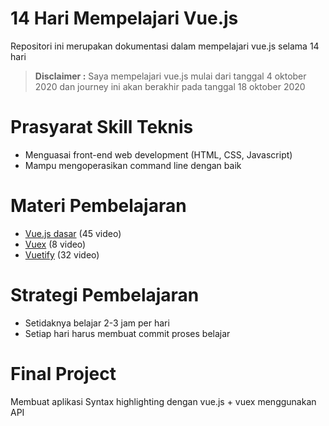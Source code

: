 # 14 Hari Mempelajari Vue.js
Repositori ini merupakan dokumentasi dalam mempelajari vue.js selama 14 hari

> **Disclaimer :** Saya mempelajari vue.js mulai dari tanggal 4 oktober 2020 dan journey ini akan berakhir pada tanggal 18 oktober 2020

# Prasyarat Skill Teknis
* Menguasai front-end web development (HTML, CSS, Javascript)
* Mampu mengoperasikan command line dengan baik

# Materi Pembelajaran
* [Vue.js dasar](https://www.youtube.com/playlist?list=PL4cUxeGkcC9gQcYgjhBoeQH7wiAyZNrYa) (45 video)
* [Vuex](https://www.youtube.com/playlist?list=PL4cUxeGkcC9i371QO_Rtkl26MwtiJ30P2) (8 video)
* [Vuetify](https://www.youtube.com/playlist?list=PL4cUxeGkcC9g0MQZfHwKcuB0Yswgb3gA5) (32 video)

# Strategi Pembelajaran
* Setidaknya belajar 2-3 jam per hari
* Setiap hari harus membuat commit proses belajar

# Final Project
Membuat aplikasi Syntax highlighting dengan vue.js + vuex menggunakan API